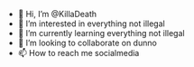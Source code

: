 - 👋 Hi, I’m @KillaDeath
- 👀 I’m interested in everything not illegal
- 🌱 I’m currently learning everything not illegal
- 💞️ I’m looking to collaborate on dunno
- 📫 How to reach me socialmedia

<!---
KillaDeath/KillaDeath is a ✨ special ✨ repository because its `README.md` (this file) appears on your GitHub profile.
You can click the Preview link to take a look at your changes.
--->
